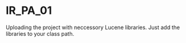 # IR_PA_01

Uploading the project with neccessory Lucene libraries. Just add the libraries to your class path.
